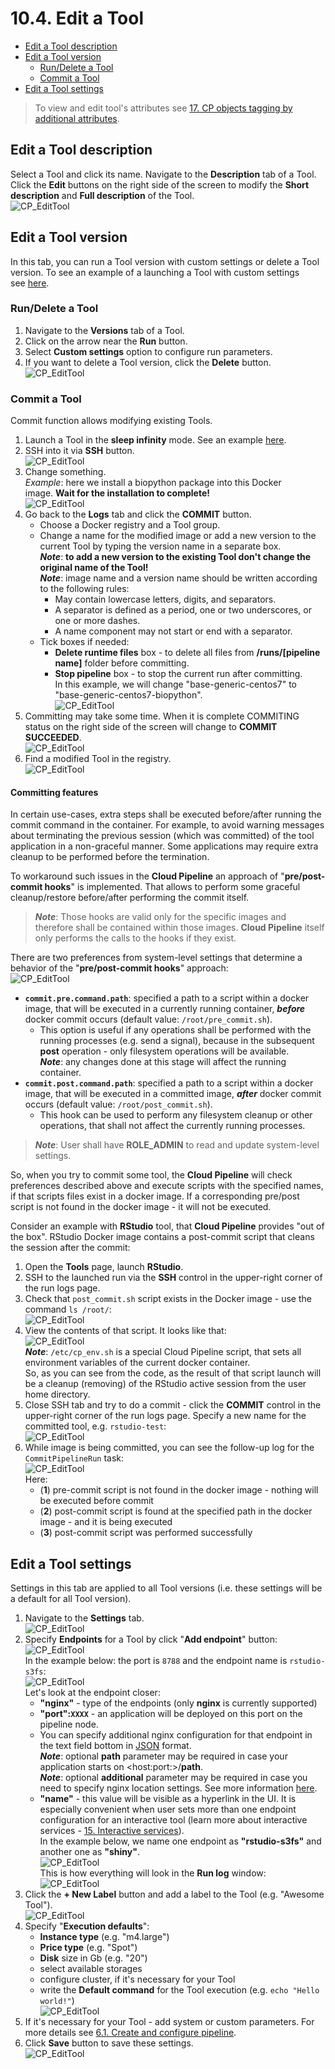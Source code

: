 # 10.4. Edit a Tool

- [Edit a Tool description](#edit-a-tool-description)
- [Edit a Tool version](#edit-a-tool-version)
    - [Run/Delete a Tool](#rundelete-a-tool)
    - [Commit a Tool](#commit-a-tool)
- [Edit a Tool settings](#edit-a-tool-settings)

> To view and edit tool's attributes see [17. CP objects tagging by additional attributes](../17_Tagging_by_attributes/17._CP_objects_tagging_by_additional_attributes.md).

## Edit a Tool description

Select a Tool and click its name. Navigate to the **Description** tab of a Tool. Click the **Edit** buttons on the right side of the screen to modify the **Short description** and **Full description** of the Tool.  
![CP_EditTool](attachments/EditTool_01.png)

## Edit a Tool version

In this tab, you can run a Tool version with custom settings or delete a Tool version. To see an example of a launching a Tool with custom settings see [here](10.5._Launch_a_Tool.md).

### Run/Delete a Tool

1. Navigate to the **Versions** tab of a Tool.
2. Click on the arrow near the **Run** button.
3. Select **Custom settings** option to configure run parameters.
4. If you want to delete a Tool version, click the **Delete** button.  
    ![CP_EditTool](attachments/EditTool_02.png)

### Commit a Tool

Commit function allows modifying existing Tools.

1. Launch a Tool in the **sleep infinity** mode. See an example [here](10.5._Launch_a_Tool.md).
2. SSH into it via **SSH** button.  
    ![CP_EditTool](attachments/EditTool_03.png)
3. Change something.  
    _Example_: here we install a biopython package into this Docker image. **Wait for the installation to complete!**  
    ![CP_EditTool](attachments/EditTool_04.png)
4. Go back to the **Logs** tab and click the **COMMIT** button.
    - Choose a Docker registry and a Tool group.
    - Change a name for the modified image or add a new version to the current Tool by typing the version name in a separate box.  
        **_Note_**: **to add a new version to the existing Tool don't change the original name of the Tool!**  
        **_Note_**: image name and a version name should be written according to the following rules:  
        - May contain lowercase letters, digits, and separators.
        - A separator is defined as a period, one or two underscores, or one or more dashes.
        - A name component may not start or end with a separator.
    - Tick boxes if needed:  
        - **Delete runtime files** box - to delete all files from **/runs/\[pipeline name\]** folder before committing.  
        - **Stop pipeline** box - to stop the current run after committing.  
In this example, we will change "base-generic-centos7" to "base-generic-centos7-biopython".  
![CP_EditTool](attachments/EditTool_05.png)  
5. Committing may take some time. When it is complete COMMITING status on the right side of the screen will change to **COMMIT SUCCEEDED**.  
    ![CP_EditTool](attachments/EditTool_06.png)  
6. Find a modified Tool in the registry.  
    ![CP_EditTool](attachments/EditTool_07.png)

#### Committing features

In certain use-cases, extra steps shall be executed before/after running the commit command in the container. For example, to avoid warning messages about terminating the previous session (which was committed) of the tool application in a non-graceful manner. Some applications may require extra cleanup to be performed before the termination.

To workaround such issues in the **Cloud Pipeline** an approach of "**pre/post-commit hooks**" is implemented. That allows to perform some graceful cleanup/restore before/after performing the commit itself.

> **_Note_**: Those hooks are valid only for the specific images and therefore shall be contained within those images. **Cloud Pipeline** itself only performs the calls to the hooks if they exist.

There are two preferences from system-level settings that determine a behavior of the "**pre/post-commit hooks**" approach:  
![CP_EditTool](attachments/EditTool_16.png)

- **`commit.pre.command.path`**: specified a path to a script within a docker image, that will be executed in a currently running container, **_before_** docker commit occurs (default value: `/root/pre_commit.sh`).
    - This option is useful if any operations shall be performed with the running processes (e.g. send a signal), because in the subsequent **post** operation - only filesystem operations will be available.  
    **_Note_**: any changes done at this stage will affect the running container.
- **`commit.post.command.path`**: specified a path to a script within a docker image, that will be executed in a committed image, **_after_** docker commit occurs (default value: `/root/post_commit.sh`).
    - This hook can be used to perform any filesystem cleanup or other operations, that shall not affect the currently running processes.

> **_Note_**: User shall have **ROLE\_ADMIN** to read and update system-level settings.

So, when you try to commit some tool, the **Cloud Pipeline** will check preferences described above and execute scripts with the specified names, if that scripts files exist in a docker image. If a corresponding pre/post script is not found in the docker image - it will not be executed.

Consider an example with **RStudio** tool, that **Cloud Pipeline** provides "out of the box". RStudio Docker image contains a post-commit script that cleans the session after the commit:

1. Open the **Tools** page, launch **RStudio**.
2. SSH to the launched run via the **SSH** control in the upper-right corner of the run logs page.
3. Check that `post_commit.sh` script exists in the Docker image - use the command `ls /root/`:  
    ![CP_EditTool](attachments/EditTool_17.png)
4. View the contents of that script. It looks like that:  
    ![CP_EditTool](attachments/EditTool_18.png)  
    **_Note_**: `/etc/cp_env.sh` is a special Cloud Pipeline script, that sets all environment variables of the current docker container.  
    So, as you can see from the code, as the result of that script launch will be a cleanup (removing) of the RStudio active session from the user home directory.
5. Close SSH tab and try to do a commit - click the **COMMIT** control in the upper-right corner of the run logs page. Specify a new name for the committed tool, e.g. `rstudio-test`:  
    ![CP_EditTool](attachments/EditTool_19.png)
6. While image is being committed, you can see the follow-up log for the `CommitPipelineRun` task:  
    ![CP_EditTool](attachments/EditTool_20.png)  
    Here:  
    - (**1**) pre-commit script is not found in the docker image - nothing will be executed before commit
    - (**2**) post-commit script is found at the specified path in the docker image - and it is being executed
    - (**3**) post-commit script was performed successfully

## Edit a Tool settings

Settings in this tab are applied to all Tool versions (i.e. these settings will be a default for all Tool version).

1. Navigate to the **Settings** tab.  
    ![CP_EditTool](attachments/EditTool_08.png)
2. Specify **Endpoints** for a Tool by click "**Add endpoint**" button:  
    ![CP_EditTool](attachments/EditTool_13.png)  
    In the example below: the port is `8788` and the endpoint name is `rstudio-s3fs`:  
    ![CP_EditTool](attachments/EditTool_14.png)  
    Let's look at the endpoint closer:
    - **"nginx"** - type of the endpoints (only **nginx** is currently supported)
    - **"port":`XXXX`** - an application will be deployed on this port on the pipeline node.
    - You can specify additional nginx configuration for that endpoint in the text field bottom in [JSON](https://en.wikipedia.org/wiki/JSON) format.  
        **_Note_**: optional **path** parameter may be required in case your application starts on &lt;host:port:&gt;/**path**.  
        **_Note_**: optional **additional** parameter may be required in case you need to specify nginx location settings. See more information [here](https://nginx.ru/en/docs/http/ngx_http_core_module.html#location).
    - **"name"** - this value will be visible as a hyperlink in the UI. It is especially convenient when user sets more than one endpoint configuration for an interactive tool (learn more about interactive services - [15. Interactive services](../15_Interactive_services/15._Interactive_services.md)).  
    In the example below, we name one endpoint as **"rstudio-s3fs"** and another one as **"shiny"**.  
    ![CP_EditTool](attachments/EditTool_09.png)  
    This is how everything will look in the **Run log** window:  
    ![CP_EditTool](attachments/EditTool_10.png)
3. Click the **+ New Label** button and add a label to the Tool (e.g. "Awesome Tool").  
    ![CP_EditTool](attachments/EditTool_11.png)
4. Specify "**Execution defaults**":
    - **Instance type** (e.g. "m4.large")
    - **Price type** (e.g. "Spot")
    - **Disk** size in Gb (e.g. "20")
    - select available storages
    - configure cluster, if it's necessary for your Tool
    - write the **Default command** for the Tool execution (e.g. `echo "Hello world!"`)  
    ![CP_EditTool](attachments/EditTool_12.png)
5. If it's necessary for your Tool - add system or custom parameters. For more details see [6.1. Create and configure pipeline](../06_Manage_Pipeline/6.1._Create_and_configure_pipeline.md).
6. Click **Save** button to save these settings.  
    ![CP_EditTool](attachments/EditTool_15.png)
